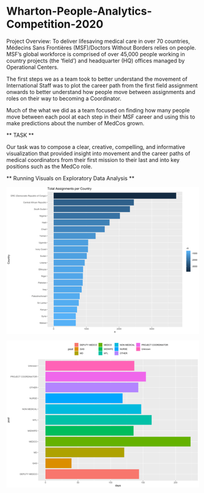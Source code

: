 # Wharton-People-Analytics-Competition-2020

Project Overview: To deliver lifesaving medical care in over 70 countries, Médecins Sans Frontières (MSF)/Doctors Without Borders 
relies on people. MSF’s global workforce is comprised of over 45,000 people working in country projects (the ‘field’) 
and headquarter (HQ) offices managed by Operational Centers.

The first steps we as a team took to better understand the movement of International Staff was 
to plot the career path from the first field assignment onwards to better understand how 
people move between assignments and roles on their way to becoming a Coordinator.

Much of the what we did as a team focused on finding how many
people move between each pool at each step in their MSF career and using this to make
predictions about the number of MedCos grown.

** TASK **

Our task was to compose a clear, creative, compelling, and informative visualization that provided insight 
into movement and the career paths of medical coordinators from their first mission to their last and 
into key positions such as the MedCo role. 

** Running Visuals on Exploratory Data Analysis **

![Total Assignments per Country Top 20](https://github.com/artwang31/Wharton-People-Analytics-Competition-2020/blob/master/Total%20Assignments%20per%20Country.png)

![Average Days on Assignments per Position](https://github.com/artwang31/Wharton-People-Analytics-Competition-2020/blob/master/Average%20Days%20on%20Assignments%20Per%20Position.png)

